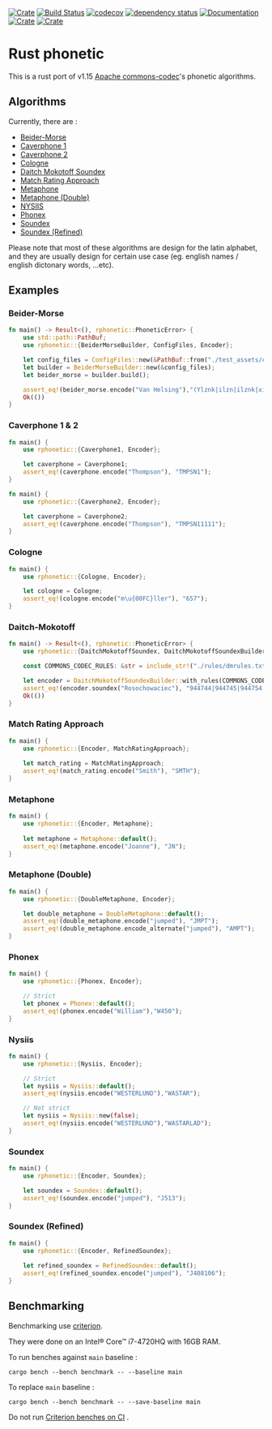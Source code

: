 [![Crate](https://img.shields.io/crates/v/rphonetic.svg)](https://crates.io/crates/rphonetic)
[![Build Status](https://github.com/Dalvany/rphonetic/actions/workflows/quality.yml/badge.svg)](https://github.com/Dalvany/rphonetic/actions/workflows/quality.yml)
[![codecov](https://codecov.io/gh/Dalvany/rphonetic/branch/main/graph/badge.svg)](https://codecov.io/gh/Dalvany/rphonetic)
[![dependency status](https://deps.rs/repo/github/Dalvany/rphonetic/status.svg)](https://deps.rs/repo/github/Dalvany/rphonetic)
[![Documentation](https://docs.rs/rphonetic/badge.svg)](https://docs.rs/rphonetic/)
[![Crate](https://img.shields.io/crates/d/rphonetic.svg)](https://crates.io/crates/rphonetic)
[![Crate](https://img.shields.io/crates/l/rphonetic.svg)](https://crates.io/crates/rphonetic)

# Rust phonetic

This is a rust port of v1.15 [Apache commons-codec](https://commons.apache.org/proper/commons-codec/)'s phonetic
algorithms.

## Algorithms

Currently, there are :

* [Beider-Morse](https://en.wikipedia.org/wiki/Daitch%E2%80%93Mokotoff_Soundex#Beider%E2%80%93Morse_Phonetic_Name_Matching_Algorithm)
* [Caverphone 1](https://en.wikipedia.org/wiki/Caverphone)
* [Caverphone 2](https://en.wikipedia.org/wiki/Caverphone)
* [Cologne](https://en.wikipedia.org/wiki/Cologne_phonetics)
* [Daitch Mokotoff Soundex](https://en.wikipedia.org/wiki/Daitch%E2%80%93Mokotoff_Soundex)
* [Match Rating Approach](https://en.wikipedia.org/wiki/Match_rating_approach)
* [Metaphone](https://en.wikipedia.org/wiki/Metaphone)
* [Metaphone (Double)](https://en.wikipedia.org/wiki/Metaphone#Double_Metaphone)
* [NYSIIS](https://en.wikipedia.org/wiki/New_York_State_Identification_and_Intelligence_System)
* [Phonex](https://citeseerx.ist.psu.edu/viewdoc/download;jsessionid=E3997DC51F2046A95EE6459F2B997029?doi=10.1.1.453.4046&rep=rep1&type=pdf)
* [Soundex](https://en.wikipedia.org/wiki/Soundex)
* [Soundex (Refined)](https://en.wikipedia.org/wiki/Soundex)

Please note that most of these algorithms are design for the latin alphabet, and they are usually design for certain use case (eg.
english names / english dictonary words, ...etc).

## Examples

### Beider-Morse

```rust
fn main() -> Result<(), rphonetic::PhoneticError> {
    use std::path::PathBuf;
    use rphonetic::{BeiderMorseBuilder, ConfigFiles, Encoder};

    let config_files = ConfigFiles::new(&PathBuf::from("./test_assets/cc-rules/"))?;
    let builder = BeiderMorseBuilder::new(&config_files);
    let beider_morse = builder.build();

    assert_eq!(beider_morse.encode("Van Helsing"),"(Ylznk|ilzn|ilznk|xilzn|xilznk)-(banilznk|bonilznk|fYnYlznk|fYnilznk|fanYlznk|fanilznk|fonYlznk|fonilznk|vYnYlznk|vYnilznk|vanYlznk|vaniilznk|vanilzn|vanilznk|vonYlznk|voniilznk|vonilzn|vonilznk)");
    Ok(())
}
```

### Caverphone 1 & 2

```rust
fn main() {
    use rphonetic::{Caverphone1, Encoder};

    let caverphone = Caverphone1;
    assert_eq!(caverphone.encode("Thompson"), "TMPSN1");
}
```

```rust
fn main() {
    use rphonetic::{Caverphone2, Encoder};

    let caverphone = Caverphone2;
    assert_eq!(caverphone.encode("Thompson"), "TMPSN11111");
}
```

### Cologne

```rust
fn main() {
    use rphonetic::{Cologne, Encoder};

    let cologne = Cologne;
    assert_eq!(cologne.encode("m\u{00FC}ller"), "657");
}
```

### Daitch-Mokotoff

```rust
fn main() -> Result<(), rphonetic::PhoneticError> {
    use rphonetic::{DaitchMokotoffSoundex, DaitchMokotoffSoundexBuilder, Encoder};

    const COMMONS_CODEC_RULES: &str = include_str!("./rules/dmrules.txt");

    let encoder = DaitchMokotoffSoundexBuilder::with_rules(COMMONS_CODEC_RULES).build()?;
    assert_eq!(encoder.soundex("Rosochowaciec"), "944744|944745|944754|944755|945744|945745|945754|945755");
    Ok(())
}
```



### Match Rating Approach

```rust
fn main() {
    use rphonetic::{Encoder, MatchRatingApproach};
    
    let match_rating = MatchRatingApproach;
    assert_eq!(match_rating.encode("Smith"), "SMTH");
}
```

### Metaphone

```rust
fn main() {
    use rphonetic::{Encoder, Metaphone};
    
    let metaphone = Metaphone::default();
    assert_eq!(metaphone.encode("Joanne"), "JN");
}
```

### Metaphone (Double)

```rust
fn main() {
    use rphonetic::{DoubleMetaphone, Encoder};

    let double_metaphone = DoubleMetaphone::default();
    assert_eq!(double_metaphone.encode("jumped"), "JMPT");
    assert_eq!(double_metaphone.encode_alternate("jumped"), "AMPT");
}
```

### Phonex

```rust
fn main() {
    use rphonetic::{Phonex, Encoder};

    // Strict
    let phonex = Phonex::default();
    assert_eq!(phonex.encode("William"),"W450");
}
```

### Nysiis

```rust
fn main() {
    use rphonetic::{Nysiis, Encoder};

    // Strict
    let nysiis = Nysiis::default();
    assert_eq!(nysiis.encode("WESTERLUND"),"WASTAR");

    // Not strict
    let nysiis = Nysiis::new(false);
    assert_eq!(nysiis.encode("WESTERLUND"),"WASTARLAD");
}
```


### Soundex

```rust
fn main() {
    use rphonetic::{Encoder, Soundex};

    let soundex = Soundex::default();
    assert_eq!(soundex.encode("jumped"), "J513");
}
```

### Soundex (Refined)

```rust
fn main() {
    use rphonetic::{Encoder, RefinedSoundex};
    
    let refined_soundex = RefinedSoundex::default();
    assert_eq!(refined_soundex.encode("jumped"), "J408106");
}
```

## Benchmarking

Benchmarking use [criterion](https://bheisler.github.io/criterion.rs/book/criterion_rs.html).

They were done on an Intel® Core™ i7-4720HQ with 16GB RAM.

To run benches against `main` baseline :

```shell
cargo bench --bench benchmark -- --baseline main
```

To replace `main` baseline :

```shell
cargo bench --bench benchmark -- --save-baseline main
```

Do not
run [Criterion benches on CI](https://bheisler.github.io/criterion.rs/book/faq.html#how-should-i-run-criterionrs-benchmarks-in-a-ci-pipeline)
.

